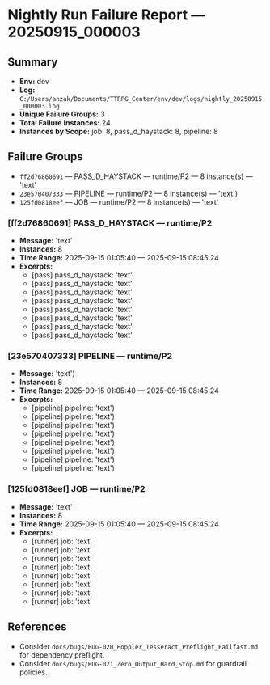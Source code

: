 # Nightly Run Failure Report — 20250915_000003

## Summary
- **Env:** dev
- **Log:** `C:/Users/anzak/Documents/TTRPG_Center/env/dev/logs/nightly_20250915_000003.log`
- **Unique Failure Groups:** 3
- **Total Failure Instances:** 24
- **Instances by Scope:** job: 8, pass_d_haystack: 8, pipeline: 8

## Failure Groups
- `ff2d76860691` — PASS_D_HAYSTACK — runtime/P2 — 8 instance(s) — 'text'
- `23e570407333` — PIPELINE — runtime/P2 — 8 instance(s) — 'text')
- `125fd0818eef` — JOB — runtime/P2 — 8 instance(s) — 'text'

### [ff2d76860691] PASS_D_HAYSTACK — runtime/P2
- **Message:** 'text'
- **Instances:** 8
- **Time Range:** 2025-09-15 01:05:40 — 2025-09-15 08:45:24
- **Excerpts:**
  - [pass] pass_d_haystack: 'text'
  - [pass] pass_d_haystack: 'text'
  - [pass] pass_d_haystack: 'text'
  - [pass] pass_d_haystack: 'text'
  - [pass] pass_d_haystack: 'text'
  - [pass] pass_d_haystack: 'text'
  - [pass] pass_d_haystack: 'text'
  - [pass] pass_d_haystack: 'text'

### [23e570407333] PIPELINE — runtime/P2
- **Message:** 'text')
- **Instances:** 8
- **Time Range:** 2025-09-15 01:05:40 — 2025-09-15 08:45:24
- **Excerpts:**
  - [pipeline] pipeline: 'text')
  - [pipeline] pipeline: 'text')
  - [pipeline] pipeline: 'text')
  - [pipeline] pipeline: 'text')
  - [pipeline] pipeline: 'text')
  - [pipeline] pipeline: 'text')
  - [pipeline] pipeline: 'text')
  - [pipeline] pipeline: 'text')

### [125fd0818eef] JOB — runtime/P2
- **Message:** 'text'
- **Instances:** 8
- **Time Range:** 2025-09-15 01:05:40 — 2025-09-15 08:45:24
- **Excerpts:**
  - [runner] job: 'text'
  - [runner] job: 'text'
  - [runner] job: 'text'
  - [runner] job: 'text'
  - [runner] job: 'text'
  - [runner] job: 'text'
  - [runner] job: 'text'
  - [runner] job: 'text'

## References
- Consider `docs/bugs/BUG-020_Poppler_Tesseract_Preflight_Failfast.md` for dependency preflight.
- Consider `docs/bugs/BUG-021_Zero_Output_Hard_Stop.md` for guardrail policies.
